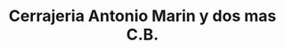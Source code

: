 ---
title: "Cerrajeria Antonio Marin y dos mas C.B."
url: /cazorla/cerrajeria-antonio-marin-y-dos-mas-c-b/
shop: hágalo usted mismo
---
